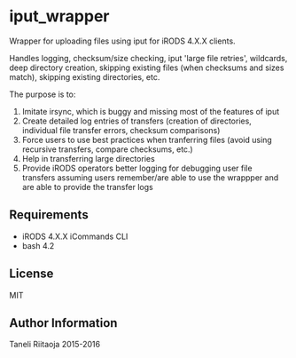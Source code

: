 iput_wrapper
========

Wrapper for uploading files using iput for iRODS 4.X.X clients.
             
Handles logging, checksum/size checking, iput 'large file retries', wildcards,
deep directory creation, skipping existing files (when checksums and sizes match),
skipping existing directories, etc.                                           
                                                                              
The purpose is to:                                                            

1. Imitate irsync, which is buggy and missing most of the features of iput   
2. Create detailed log entries of transfers (creation of directories,        
   individual file transfer errors, checksum comparisons)                    
3. Force users to use best practices when tranferring files (avoid using     
   recursive transfers, compare checksums, etc.)                             
4. Help in transferring large directories                                    
5. Provide iRODS operators better logging for debugging user file            
   transfers assuming users remember/are able to use the wrappper and        
   are able to provide the transfer logs                                     
                                                                              
Requirements
------------

* iRODS 4.X.X iCommands CLI
* bash 4.2

License
-------

MIT

Author Information
------------------

Taneli Riitaoja 2015-2016  


